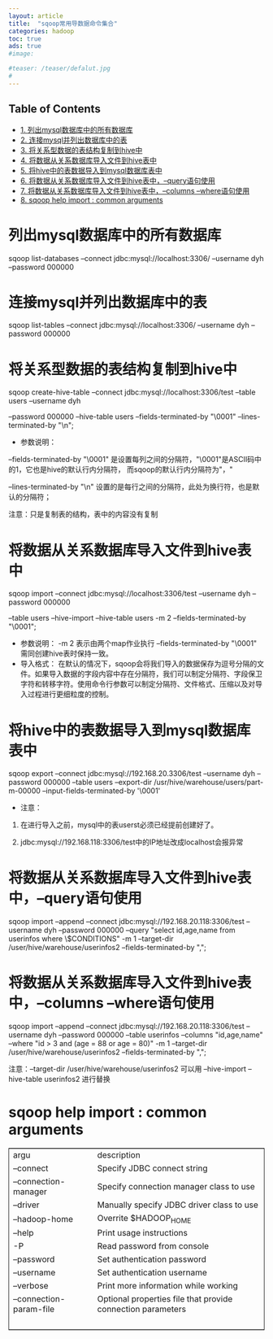 ```yaml
---
layout: article
title:  "sqoop常用导数据命令集合"
categories: hadoop
toc: true
ads: true
#image:

#teaser: /teaser/defalut.jpg
#
---
```

<div id="table-of-contents">
<h2>Table of Contents</h2>
<div id="text-table-of-contents">
<ul>
<li><a href="#orgheadline1">1. 列出mysql数据库中的所有数据库</a></li>
<li><a href="#orgheadline2">2. 连接mysql并列出数据库中的表</a></li>
<li><a href="#orgheadline3">3. 将关系型数据的表结构复制到hive中</a></li>
<li><a href="#orgheadline4">4. 将数据从关系数据库导入文件到hive表中</a></li>
<li><a href="#orgheadline5">5. 将hive中的表数据导入到mysql数据库表中</a></li>
<li><a href="#orgheadline6">6. 将数据从关系数据库导入文件到hive表中，&#x2013;query语句使用</a></li>
<li><a href="#orgheadline7">7. 将数据从关系数据库导入文件到hive表中，&#x2013;columns &#x2013;where语句使用</a></li>
<li><a href="#orgheadline8">8. sqoop help import : common arguments</a></li>
</ul>
</div>
</div>

# 列出mysql数据库中的所有数据库<a id="orgheadline1"></a>

sqoop list-databases &#x2013;connect jdbc:mysql://localhost:3306/ &#x2013;username dyh &#x2013;password 000000

# 连接mysql并列出数据库中的表<a id="orgheadline2"></a>

sqoop list-tables &#x2013;connect jdbc:mysql://localhost:3306/ &#x2013;username dyh &#x2013;password 000000

# 将关系型数据的表结构复制到hive中<a id="orgheadline3"></a>

sqoop create-hive-table &#x2013;connect jdbc:mysql://localhost:3306/test &#x2013;table users &#x2013;username dyh

&#x2013;password 000000 &#x2013;hive-table users  &#x2013;fields-terminated-by "\\0001"  &#x2013;lines-terminated-by "\n";

- 参数说明：

&#x2013;fields-terminated-by "\\0001"  是设置每列之间的分隔符，"\\0001"是ASCII码中的1，它也是hive的默认行内分隔符， 而sqoop的默认行内分隔符为"，"

&#x2013;lines-terminated-by "\n"  设置的是每行之间的分隔符，此处为换行符，也是默认的分隔符；

注意：只是复制表的结构，表中的内容没有复制

# 将数据从关系数据库导入文件到hive表中<a id="orgheadline4"></a>

sqoop import &#x2013;connect jdbc:mysql://localhost:3306/test &#x2013;username dyh &#x2013;password 000000

&#x2013;table users &#x2013;hive-import &#x2013;hive-table users -m 2 &#x2013;fields-terminated-by "\\0001";

- 参数说明：
    -m 2 表示由两个map作业执行
    &#x2013;fields-terminated-by "\\0001" 需同创建hive表时保持一致。
- 导入格式：
    在默认的情况下，sqoop会将我们导入的数据保存为逗号分隔的文件。如果导入数据的字段内容中存在分隔符，我们可以制定分隔符、字段保卫字符和转移字符。使用命令行参数可以制定分隔符、文件格式、压缩以及对导入过程进行更细粒度的控制。
# 将hive中的表数据导入到mysql数据库表中<a id="orgheadline5"></a>

sqoop export &#x2013;connect jdbc:mysql://192.168.20.3306/test &#x2013;username dyh &#x2013;password 000000
&#x2013;table users &#x2013;export-dir /usr/hive/warehouse/users/part-m-00000
&#x2013;input-fields-terminated-by '\\0001'

- 注意：
1.  在进行导入之前，mysql中的表userst必须已经提前创建好了。

2.  jdbc:mysql://192.168.118:3306/test中的IP地址改成localhost会报异常

# 将数据从关系数据库导入文件到hive表中，&#x2013;query语句使用<a id="orgheadline6"></a>

sqoop import &#x2013;append &#x2013;connect jdbc:mysql://192.168.20.118:3306/test &#x2013;username dyh &#x2013;password 000000 &#x2013;query "select id,age,name from userinfos where \\$CONDITIONS"  -m 1  &#x2013;target-dir /user/hive/warehouse/userinfos2 &#x2013;fields-terminated-by ",";

# 将数据从关系数据库导入文件到hive表中，&#x2013;columns &#x2013;where语句使用<a id="orgheadline7"></a>

sqoop import &#x2013;append &#x2013;connect jdbc:mysql://192.168.20.118:3306/test &#x2013;username dyh &#x2013;password 000000 &#x2013;table userinfos &#x2013;columns "id,age,name"  &#x2013;where "id > 3 and (age = 88 or age = 80)"  -m 1  &#x2013;target-dir /user/hive/warehouse/userinfos2 &#x2013;fields-terminated-by ",";

注意：&#x2013;target-dir /user/hive/warehouse/userinfos2   可以用  &#x2013;hive-import &#x2013;hive-table userinfos2 进行替换

# sqoop help import : common arguments<a id="orgheadline8"></a>

<table border="2" cellspacing="0" cellpadding="6" rules="groups" frame="hsides">


<colgroup>
<col  class="org-left" />

<col  class="org-left" />
</colgroup>
<tbody>
<tr>
<td class="org-left">argu</td>
<td class="org-left">description</td>
</tr>


<tr>
<td class="org-left">&#x2013;connect <jdbc-uri></td>
<td class="org-left">Specify JDBC connect string</td>
</tr>


<tr>
<td class="org-left">&#x2013;connection-manager <class-name></td>
<td class="org-left">Specify connection manager class to use</td>
</tr>


<tr>
<td class="org-left">&#x2013;driver <class-name></td>
<td class="org-left">Manually specify JDBC driver class to use</td>
</tr>


<tr>
<td class="org-left">&#x2013;hadoop-home <dir></td>
<td class="org-left">Overrite $HADOOP<sub>HOME</sub></td>
</tr>


<tr>
<td class="org-left">&#x2013;help</td>
<td class="org-left">Print usage instructions</td>
</tr>


<tr>
<td class="org-left">-P</td>
<td class="org-left">Read password from console</td>
</tr>


<tr>
<td class="org-left">&#x2013;password <password></td>
<td class="org-left">Set authentication password</td>
</tr>


<tr>
<td class="org-left">&#x2013;username <username></td>
<td class="org-left">Set authentication username</td>
</tr>


<tr>
<td class="org-left">&#x2013;verbose</td>
<td class="org-left">Print more information while working</td>
</tr>


<tr>
<td class="org-left">&#x2013;connection-param-file <filename></td>
<td class="org-left">Optional properties file that provide connection parameters</td>
</tr>


<tr>
<td class="org-left">&#xa0;</td>
<td class="org-left">&#xa0;</td>
</tr>
</tbody>
</table>
